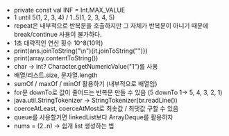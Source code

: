 - private const val INF = Int.MAX_VALUE
- 1 until 5(1, 2, 3, 4) / 1..5(1, 2, 3, 4, 5)
- repeat은 내부적으로 반복문을 호출하지만 그 자체가 반복문이 아니기 때문에 break/continue 사용이 불가하다.
- 1초 대략적인 연산 횟수 10^8(10억)
- print(ans.joinToString("\n"){it.joinToString("")})
- print(array.contentToString())
- char -> int? Character.getNumericValue("1")를 사용
- 배열/리스트.size, 문자열.length
- sumOf / maxOf / minOf 활용하기 (내부적으로 배열임)
- for문 downTo로 값이 줄어드는 반복문 만들 수 있음 (5 downTo 1-> 5, 4, 3, 2, 1)
- java.util.StringTokenizer -> StringTokenizer(br.readLine())
- coerceAtLeast, coerceAtMost로 최솟값 / 최댓값 구할 수 있음
- queue를 사용할거면 linkedList보다 ArrayDeque를 활용하자
- nums = (2..n) -> 쉽개 list 생성하는 법